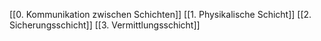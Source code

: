[[0. Kommunikation zwischen Schichten]]
[[1. Physikalische Schicht]]
[[2. Sicherungsschicht]]
[[3. Vermittlungsschicht]]